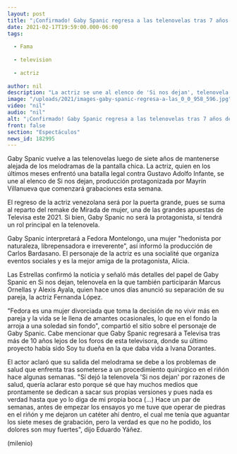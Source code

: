 ```yaml
---
layout: post
title: "¡Confirmado! Gaby Spanic regresa a las telenovelas tras 7 años de ausencia"
date: 2021-02-17T19:59:00.000-06:00
tags:
  
  - Fama
  
  - television
  
  - actriz
  
author: nil
description: "La actriz se une al elenco de 'Si nos dejan', telenovela de Televisa que estará protagonizada por Mayrín Villanueva. "
image: "/uploads/2021/images-gaby-spanic-regresa-a-las_0_0_958_596.jpg"
video: "nil"
audio: "nil"
alt: "¡Confirmado! Gaby Spanic regresa a las telenovelas tras 7 años de ausencia"
front: false
section: "Espectáculos"
news_id: 182995
---
```


Gaby Spanic vuelve a las telenovelas luego de siete años de mantenerse alejada de los melodramas de la pantalla chica. La actriz, quien en los últimos meses enfrentó una batalla legal contra Gustavo Adolfo Infante, se une al elenco de Si nos dejan, producción protagonizada por Mayrín Villanueva que comenzará grabaciones esta semana.  

El regreso de la actriz venezolana será por la puerta grande, pues se suma al reparto del remake de Mirada de mujer, una de las grandes apuestas de Televisa este 2021. Si bien, Gaby Spanic no será la protagonista, sí tendrá un rol principal en la telenovela. 

Gaby Spanic interpretará a Fedora Montelongo, una mujer "hedonista por naturaleza, librepensadora e irreverente", así informó la producción de Carlos Bardasano. El personaje de la actriz es una socialité que organiza eventos sociales y es la mejor amiga de la protagonista, Alicia.  

Las Estrellas confirmó la noticia y señaló más detalles del papel de Gaby Spanic en Si nos dejan, telenovela en la que también participarán Marcus Ornellas y Alexis Ayala, quien hace unos días anunció su separación de su pareja, la actriz Fernanda López.  

"Fedora es una mujer divorciada que toma la decisión de no vivir más en pareja y la vida se le llena de amantes ocasionales, lo que en el fondo la arroja a una soledad sin fondo", compartió el sitio sobre el personaje de Gaby Spanic.  Cabe mencionar que Gaby Spanic regresará a Televisa tras más de 10 años lejos de los foros de esta televisora, donde su último proyecto había sido Soy tu dueña en la que daba vida a Ivana Dorantes. 

El actor aclaró que su salida del melodrama se debe a los problemas de salud que enfrenta tras someterse a un procedimiento quirúrgico en el riñón hace algunas semanas. 
"Sí dejó la telenovela 'Si nos dejan' por razones de salud, quería aclarar esto porque sé que hay muchos medios que prontamente se dedican a sacar sus propias versiones y pues nada es verdad hasta que yo lo diga de mi propia boca (...) Hace un par de semanas, antes de empezar los ensayos yo me tuve que operar de piedras en el riñón y me dejaron un catéter ahí dentro, el cual me tenía que aguantar los siete meses de grabación, pero la verdad es que no he podido, los dolores son muy fuertes", dijo Eduardo Yáñez.  

(milenio)